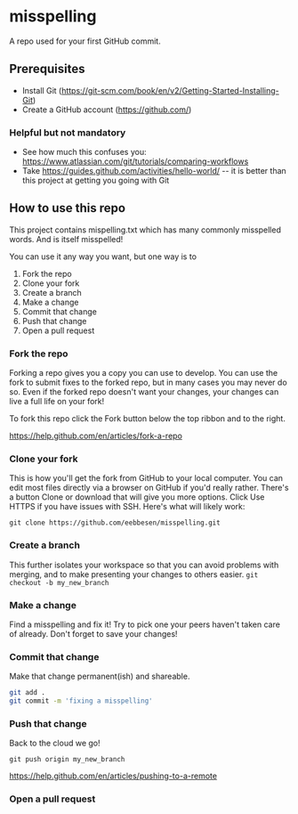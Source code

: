 # misspelling
A repo used for your first GitHub commit.

## Prerequisites
* Install Git (https://git-scm.com/book/en/v2/Getting-Started-Installing-Git)
* Create a GitHub account (https://github.com/)

### Helpful but not mandatory
* See how much this confuses you: https://www.atlassian.com/git/tutorials/comparing-workflows
* Take https://guides.github.com/activities/hello-world/ -- it is better than this project at getting you going with Git

## How to use this repo
This project contains mispelling.txt which has many commonly misspelled words. And is itself misspelled!

You can use it any way you want, but one way is to
1. Fork the repo
1. Clone your fork
1. Create a branch
1. Make a change
1. Commit that change
1. Push that change
1. Open a pull request

### Fork the repo
Forking a repo gives you a copy you can use to develop. You can use the fork to submit fixes to the forked repo, but in many cases you may never do so. Even if the forked repo doesn't want your changes, your changes can live a full life on your fork!

To fork this repo click the Fork button below the top ribbon and to the right.

https://help.github.com/en/articles/fork-a-repo

### Clone your fork
This is how you'll get the fork from GitHub to your local computer. You can edit most files directly via a browser on GitHub if you'd really rather. There's a button Clone or download that will give you more options. Click Use HTTPS if you have issues with SSH. Here's what will likely work:

`git clone https://github.com/eebbesen/misspelling.git`

### Create a branch
This further isolates your workspace so that you can avoid problems with merging, and to make presenting your changes to others easier.
`git checkout -b my_new_branch`

### Make a change
Find a misspelling and fix it! Try to pick one your peers haven't taken care of already. Don't forget to save your changes!

### Commit that change
Make that change permanent(ish) and shareable.
```bash
git add .
git commit -m 'fixing a misspelling'
```

### Push that change
Back to the cloud we go!

`git push origin my_new_branch`

https://help.github.com/en/articles/pushing-to-a-remote

### Open a pull request
